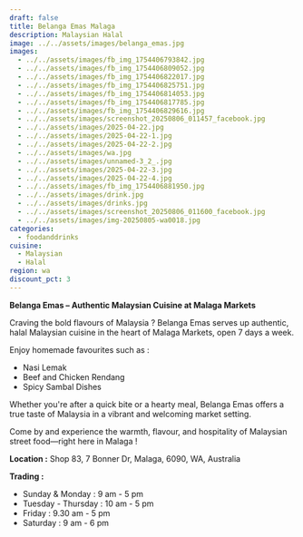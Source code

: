 ```yaml
---
draft: false
title: Belanga Emas Malaga
description: Malaysian Halal
image: ../../assets/images/belanga_emas.jpg
images:
  - ../../assets/images/fb_img_1754406793842.jpg
  - ../../assets/images/fb_img_1754406809052.jpg
  - ../../assets/images/fb_img_1754406822017.jpg
  - ../../assets/images/fb_img_1754406825751.jpg
  - ../../assets/images/fb_img_1754406814053.jpg
  - ../../assets/images/fb_img_1754406817785.jpg
  - ../../assets/images/fb_img_1754406829616.jpg
  - ../../assets/images/screenshot_20250806_011457_facebook.jpg
  - ../../assets/images/2025-04-22.jpg
  - ../../assets/images/2025-04-22-1.jpg
  - ../../assets/images/2025-04-22-2.jpg
  - ../../assets/images/wa.jpg
  - ../../assets/images/unnamed-3_2_.jpg
  - ../../assets/images/2025-04-22-3.jpg
  - ../../assets/images/2025-04-22-4.jpg
  - ../../assets/images/fb_img_1754406881950.jpg
  - ../../assets/images/drink.jpg
  - ../../assets/images/drinks.jpg
  - ../../assets/images/screenshot_20250806_011600_facebook.jpg
  - ../../assets/images/img-20250805-wa0018.jpg
categories:
  - foodanddrinks
cuisine:
  - Malaysian
  - Halal
region: wa
discount_pct: 3
---
```

**Belanga Emas – Authentic Malaysian Cuisine at Malaga Markets**

Craving the bold flavours of Malaysia ? Belanga Emas serves up authentic, halal Malaysian cuisine in the heart of Malaga Markets, open 7 days a week.

Enjoy homemade favourites such as :

* Nasi Lemak
* Beef and Chicken Rendang
* Spicy Sambal Dishes

Whether you're after a quick bite or a hearty meal, Belanga Emas offers a true taste of Malaysia in a vibrant and welcoming market setting.

Come by and experience the warmth, flavour, and hospitality of Malaysian street food—right here in Malaga !

**Location :** Shop 83, 7 Bonner Dr, Malaga, 6090, WA, Australia 

**Trading :**

* Sunday & Monday : 9 am - 5 pm
* Tuesday - Thursday : 10 am - 5 pm
* Friday : 9.30 am - 5 pm
* Saturday : 9 am - 6 pm
